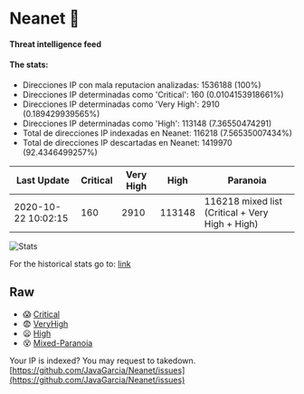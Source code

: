 # Neanet :hocho:
#### Threat intelligence feed
#### The stats:

- Direcciones IP con mala reputacion analizadas: 1536188 (100%)
- Direcciones IP determinadas como 'Critical':  160 (0.0104153918661%)
- Direcciones IP determinadas como 'Very High':  2910 (0.189429939565%)
- Direcciones IP determinadas como 'High':  113148 (7.36550474291)
- Total de direcciones IP indexadas en Neanet:  116218 (7.56535007434%)
- Total de direcciones IP descartadas en Neanet:  1419970 (92.4346499257%)

| Last Update | Critical | Very High | High | Paranoia |
| --- | --- | --- | --- | --- |
| 2020-10-22 10:02:15 | 160 | 2910 | 113148 | 116218 mixed list (Critical + Very High + High)|

![Stats](https://docs.google.com/spreadsheets/d/e/2PACX-1vSnaNMIXVabIpDJjufMlzH7poXnshF3mgd8Is1g9ytUEzVsP5my4Trn8f-xkoLLQ38xpL3HtmUexLo6/pubchart?oid=501124687&format=image)

For the historical stats go to: [link](/stats.csv)
## Raw
- :scream: [Critical](https://raw.githubusercontent.com/JavaGarcia/Neanet/master/blacklists/neanet_critical.txt)
- :fearful: [VeryHigh](https://raw.githubusercontent.com/JavaGarcia/Neanet/master/blacklists/neanet_veryHigh.txtt)
- :frowning: [High](https://raw.githubusercontent.com/JavaGarcia/Neanet/master/blacklists/neanet_high.txt)
- :dizzy_face: [Mixed-Paranoia](https://raw.githubusercontent.com/JavaGarcia/Neanet/master/blacklists/neanet_all.txt)


Your IP is indexed? You may request to takedown. [https://github.com/JavaGarcia/Neanet/issues](https://github.com/JavaGarcia/Neanet/issues)

















































































































































































































































































































































































































































































































































































































































































































































































































































































































































































































































































































































































































































































































































































































































































































































































































































